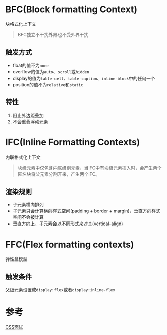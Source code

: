 # BFC(Block formatting Context)
块格式化上下文
> BFC独立不干扰外界也不受外界干扰
## 触发方式
+ float的值不为`none`   
+ overflow的值为`auto`、`scroll`或`hidden`  
+ display的值为`table-cell`、`table-caption`、`inline-block`中的任何一个  
+ position的值不为`relative`和`static`
## 特性
1. 阻止外边距叠加
2. 不会重叠浮动元素

# IFC(Inline Formatting Contexts)
内联格式化上下文   
> 块级元素中仅包含内联级别元素，当IFC中有块级元素插入时，会产生两个匿名块将父元素分割开来，产生两个IFC。
## 渲染规则
- 子元素横向排列
- 子元素只会计算横向样式空间(padding + border + margin)，垂直方向样式空间不会被计算
- 垂直方向上，子元素会以不同形式来对其(vertical-align)

# FFC(Flex formatting contexts)
弹性盒模型
## 触发条件
父级元素设置成`display:flex`或者`display:inline-flex`


# 参考
[CSS面试](https://juejin.im/post/5ea45801e51d4546d4399055?utm_source=gold_browser_extension#heading-15)